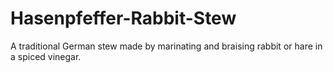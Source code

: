 # Hasenpfeffer-Rabbit-Stew
A traditional German stew made by marinating and braising rabbit or hare in a spiced vinegar. 
